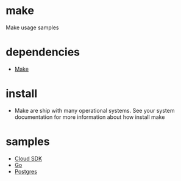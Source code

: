 # make
Make usage samples

# dependencies
- [Make](https://www.gnu.org/software/make/)


# install
- Make are ship with many operational systems. See your system documentation for more information about how install make

# samples
- [Cloud SDK](gcloud/README.md)
- [Go](go/README.md)
- [Postgres](postgres/README.md)
